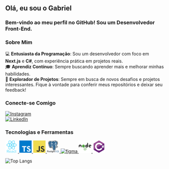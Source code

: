 ## Olá, eu sou o Gabriel  
### Bem-vindo ao meu perfil no GitHub! Sou um Desenvolvedor Front-End.

### Sobre Mim
💻 **Entusiasta da Programação**: Sou um desenvolvedor com foco em **Next.js** e **C#**, com experiência prática em projetos reais.  
🎓 **Aprendiz Contínuo**: Sempre buscando aprender mais e melhorar minhas habilidades.  
🚀 **Explorador de Projetos**: Sempre em busca de novos desafios e projetos interessantes. Fique à vontade para conferir meus repositórios e deixar seu feedback!

### Conecte-se Comigo
[![Instagram](https://img.shields.io/badge/Instagram-E4405F?style=for-the-badge&logo=instagram&logoColor=white)](https://www.instagram.com/gabriel_gaelzer/)  
[![LinkedIn](https://img.shields.io/badge/LinkedIn-0077B5?style=for-the-badge&logo=linkedin&logoColor=white)](https://www.linkedin.com/in/gabrielgmachado-199a06312/)  

### Tecnologias e Ferramentas
<p align="left">
  <a href="https://reactjs.org/" target="_blank" rel="noreferrer"> <img src="https://raw.githubusercontent.com/devicons/devicon/master/icons/react/react-original-wordmark.svg" alt="react" width="40" height="40"/> </a>
  <a href="https://www.typescriptlang.org/" target="_blank" rel="noreferrer"> <img src="https://raw.githubusercontent.com/devicons/devicon/master/icons/typescript/typescript-original.svg" alt="typescript" width="40" height="40"/> </a>
  <a href="https://developer.mozilla.org/en-US/docs/Web/JavaScript" target="_blank" rel="noreferrer"> <img src="https://raw.githubusercontent.com/devicons/devicon/master/icons/javascript/javascript-original.svg" alt="javascript" width="40" height="40"/> </a>
  <a href="https://www.postgresql.org" target="_blank" rel="noreferrer"> <img src="https://raw.githubusercontent.com/devicons/devicon/master/icons/postgresql/postgresql-original-wordmark.svg" alt="postgresql" width="40" height="40"/> </a>
  <a href="https://www.figma.com/" target="_blank" rel="noreferrer"> <img src="https://www.vectorlogo.zone/logos/figma/figma-icon.svg" alt="figma" width="40" height="40"/> </a>
  <a href="https://nodejs.org" target="_blank" rel="noreferrer"> <img src="https://raw.githubusercontent.com/devicons/devicon/master/icons/nodejs/nodejs-original-wordmark.svg" alt="nodejs" width="40" height="40"/> </a>
  <a href="https://learn.microsoft.com/pt-br/dotnet/csharp/" target="_blank" rel="noreferrer"> <img src="https://raw.githubusercontent.com/devicons/devicon/master/icons/csharp/csharp-original.svg" alt="csharp" width="40" height="40"/> </a>
</p>

![Top Langs](https://github-readme-stats.vercel.app/api/top-langs/?username=anuraghazra&layout=compact)
